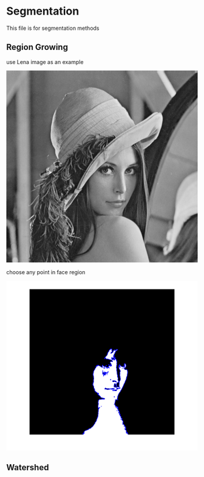 # Segmentation
This file is for segmentation methods

## Region Growing
use Lena image as an example

![Input image](https://github.com/Angnong/Image-Processing-Algorithm/blob/master/Segmentation/images/lena.png)

choose any point in face region

![segmented image](https://github.com/Angnong/Image-Processing-Algorithm/blob/master/Segmentation/images/segment_lena.png)

## Watershed

